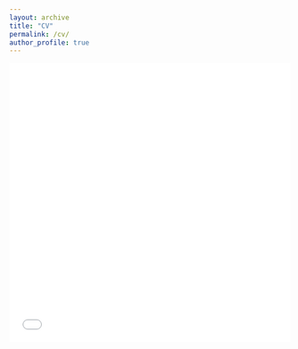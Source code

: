 ```yaml
---
layout: archive
title: "CV"
permalink: /cv/
author_profile: true
---
```


<iframe src="/files/cv/cv-miles.pdf" width="100%" height="500" frameborder="no" border="0" marginwidth="0" marginheight="0"></iframe>
